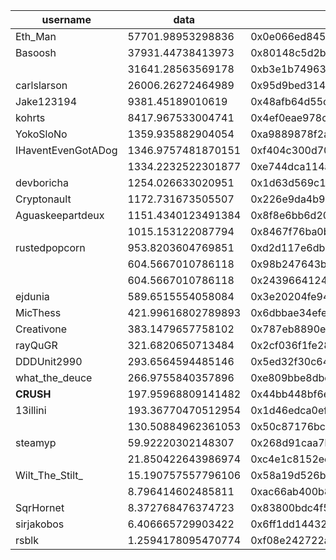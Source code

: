 | username           | data               | address                                    |
| ------------------ | ------------------ | ------------------------------------------ |
| Eth_Man            | 57701.98953298836  | 0x0e066ed845a6853557a0d580b3ba998b0283aca8 |
| Basoosh            | 37931.44738413973  | 0x80148c5d2b61182107f43fae67f8f2ec4b5dbcde |
|                    | 31641.28563569178  | 0xb3e1b74963301d2ebd72eceae539007c3aff3424 |
| carlslarson        | 26006.26272464989  | 0x95d9bed31423eb7d5b68511e0352eae39a3cdd20 |
| Jake123194         | 9381.45189010619   | 0x48afb64d55c79a2e711c14a2bf903a7c3842bacc |
| kohrts             | 8417.967533004741  | 0x4ef0eae978cc851ad05f90d34ce58d51d27eb096 |
| YokoSloNo          | 1359.935882904054  | 0xa9889878f2a1d8eb99b53417d2ee7a34411ebe82 |
| IHaventEvenGotADog | 1346.9757481870151 | 0xf404c300d704c358ab2933d3203c238c337cb1b7 |
|                    | 1334.2232522301877 | 0xe744dca114a3d590954bc8d61725f979cb8113e8 |
| devboricha         | 1254.026633020951  | 0x1d63d569c1e02a9ea187905f95d47b7701aae3a3 |
| Cryptonault        | 1172.731673505507  | 0x226e9da4b9c4dcbda571b5a01646c55ae0b5a52a |
| Aguaskeepartdeux   | 1151.4340123491384 | 0x8f8e6bb6d20fb56a6988f91e60cf8b5437cc052f |
|                    | 1015.153122087794  | 0x8467f76ba0b033232e37c9b8cc4c28756400553a |
| rustedpopcorn      | 953.8203604769851  | 0xd2d117e6dbbfdd74d6b865ff859a4611bd29f3ed |
|                    | 604.5667010786118  | 0x98b247643bfb9e9c83ac4940444f7f1b2d7a2477 |
|                    | 604.5667010786118  | 0x2439664124bc841be1760a54dffc8a0dd5dfa2b3 |
| ejdunia            | 589.6515554058084  | 0x3e20204fe94073ad114e01eb756755c912412860 |
| MicThess           | 421.99616802789893 | 0x6dbbae34efed73c2fe9fa67cf929408f60e2320c |
| Creativone         | 383.1479657758102  | 0x787eb8890e8dfe6d7f2f15c97635c59625772cbd |
| rayQuGR            | 321.6820650713484  | 0x2cf036f1fe2833a344e43d9da9372667f084d5a5 |
| DDDUnit2990        | 293.6564594485146  | 0x5ed32f30c6429418bb4aa23b25be2f37cf621179 |
| what_the_deuce     | 266.9755840357896  | 0xe809bbe8dbe425035d955a30a902a09b58683198 |
| __CRUSH__          | 197.95968809141482 | 0x44bb448bf6e82d72b393f9a3549af378c8ddcf32 |
| 13illini           | 193.36770470512954 | 0x1d46edca0ef607e414141a7d3b72a7894e5f6257 |
|                    | 130.50884962361053 | 0x50c87176bcd227ab083a6b4cf2038b0d5081ffe5 |
| steamyp            | 59.92220302148307  | 0x268d91caa7b25ec0fe3d84bca24d5230a6aaf1d1 |
|                    | 21.850422643986974 | 0xc4e1c8152eeb4b45b9d83c1faa49df092df08d51 |
| Wilt_The_Stilt_    | 15.190757557796106 | 0x58a19d526bf1130618a0cb1422df68ad60501747 |
|                    | 8.796414602485811  | 0xac66ab400b858ad89478d34399885126e6dc7011 |
| SqrHornet          | 8.372768476374723  | 0x83800bdc4f58a6cbdf156a9f35158e5c6241551e |
| sirjakobos         | 6.406665729903422  | 0x6ff1dd1443289cc30aa3a010b6ef7bb4058d8c54 |
| rsblk              | 1.2594178095470774 | 0xf08e242722af03f5575a50e8bfba0c56eff6d134 |
